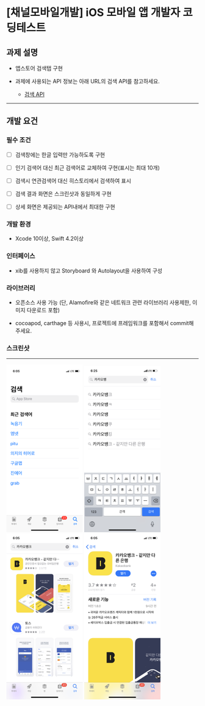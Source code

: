 # [채널모바일개발] iOS 모바일 앱 개발자 코딩테스트


## 과제 설명


- 앱스토어 검색탭 구현

- 과제에 사용되는 API 정보는 아래 URL의 검색 API를 참고하세요.
  - [검색 API](https://affiliate.itunes.apple.com/resources/documentation/itunes-store-web-service-search-api/ "앱스토어")
  
  
 --- 
    

## 개발 요건


### 필수 조건

- [ ] 검색창에는 한글 입력만 가능하도록 구현

- [ ] 인기 검색어 대신 최근 검색어로 교체하여 구현(표시는 최대 10개)

- [ ] 검색시 연관검색어 대신 히스토리에서 검색하여 표시

- [ ] 검색 결과 화면은 스크린샷과 동일하게 구현

- [ ] 상세 화면은 제공되는 API내에서 최대한 구현


### 개발 환경

- Xcode 10이상, Swift 4.2이상


### 인터페이스

- xib를 사용하지 않고 Storyboard 와 Autolayout을 사용하여 구성


### 라이브러리

- 오픈소스 사용 가능 (단, Alamofire와 같은 네트워크 관련 라이브러리 사용제한, 이미지 다운로드 포함)

- cocoapod, carthage 등 사용시, 프로젝트에 프레임워크를 포함해서 commit해 주세요.

  


### 스크린샷
---
<div>
    <img width="200" src="./screenshot/sc0.png">
    <img width="200" src="./screenshot/sc1.png">
    <img width="200" src="./screenshot/sc2.png">
    <img width="200" src="./screenshot/sc3.png">
</div>

